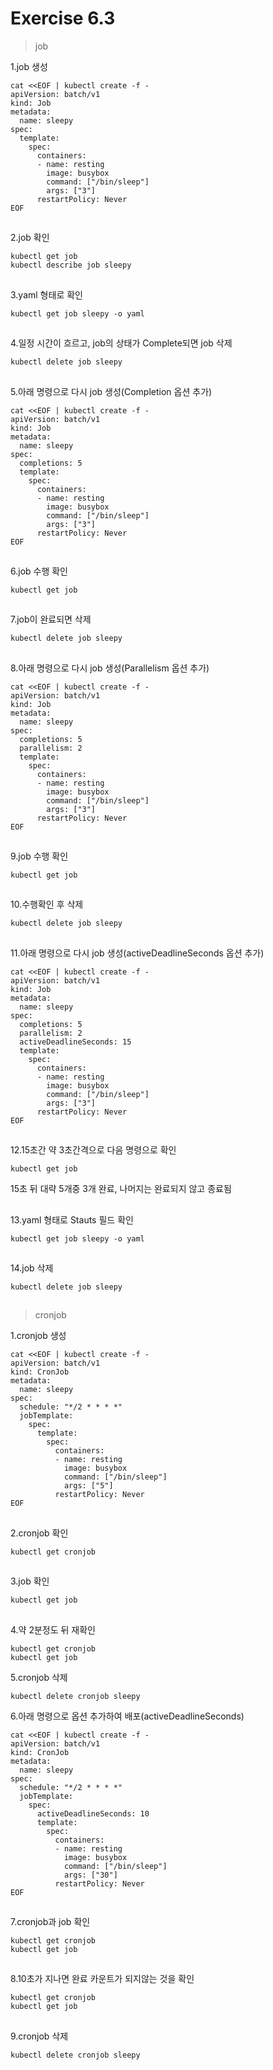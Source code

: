 # Exercise 6.3


>job

1.job 생성
```
cat <<EOF | kubectl create -f -
apiVersion: batch/v1
kind: Job
metadata:
  name: sleepy
spec:
  template:
    spec:
      containers:
      - name: resting
        image: busybox
        command: ["/bin/sleep"]
        args: ["3"]
      restartPolicy: Never
EOF
```

##

2.job 확인
```
kubectl get job
kubectl describe job sleepy
```

##

3.yaml 형태로 확인
```
kubectl get job sleepy -o yaml
```

##

4.일정 시간이 흐르고, job의 상태가 Complete되면 job 삭제
```
kubectl delete job sleepy
```

##

5.아래 명령으로 다시 job 생성(Completion 옵션 추가)
```
cat <<EOF | kubectl create -f -
apiVersion: batch/v1
kind: Job
metadata:
  name: sleepy
spec:
  completions: 5
  template:
    spec:
      containers:
      - name: resting
        image: busybox
        command: ["/bin/sleep"]
        args: ["3"]
      restartPolicy: Never
EOF
```

##

6.job 수행 확인
```
kubectl get job
```

##

7.job이 완료되면 삭제
```
kubectl delete job sleepy
```

##

8.아래 명령으로 다시 job 생성(Parallelism 옵션 추가)
```
cat <<EOF | kubectl create -f -
apiVersion: batch/v1
kind: Job
metadata:
  name: sleepy
spec:
  completions: 5
  parallelism: 2
  template:
    spec:
      containers:
      - name: resting
        image: busybox
        command: ["/bin/sleep"]
        args: ["3"]
      restartPolicy: Never
EOF
```

##

9.job 수행 확인
```
kubectl get job
```

##

10.수행확인 후 삭제
```
kubectl delete job sleepy
```

##

11.아래 명령으로 다시 job 생성(activeDeadlineSeconds 옵션 추가)
```
cat <<EOF | kubectl create -f -
apiVersion: batch/v1
kind: Job
metadata:
  name: sleepy
spec:
  completions: 5
  parallelism: 2
  activeDeadlineSeconds: 15
  template:
    spec:
      containers:
      - name: resting
        image: busybox
        command: ["/bin/sleep"]
        args: ["3"]
      restartPolicy: Never
EOF
```

##

12.15초간 약 3초간격으로 다음 명령으로 확인
```
kubectl get job
```
15초 뒤 대략 5개중 3개 완료, 나머지는 완료되지 않고 종료됨

##

13.yaml 형태로 Stauts 필드 확인
```
kubectl get job sleepy -o yaml
```

##

14.job 삭제
```
kubectl delete job sleepy
```

##

>cronjob

1.cronjob 생성
```
cat <<EOF | kubectl create -f -
apiVersion: batch/v1
kind: CronJob
metadata:
  name: sleepy
spec:
  schedule: "*/2 * * * *"
  jobTemplate:
    spec:
      template:
        spec:
          containers:
          - name: resting
            image: busybox
            command: ["/bin/sleep"]
            args: ["5"]
          restartPolicy: Never
EOF
```
##

2.cronjob 확인
```
kubectl get cronjob
```

##

3.job 확인
```
kubectl get job
```

##

4.약 2분정도 뒤 재확인
```
kubectl get cronjob
kubectl get job
```

5.cronjob 삭제
```
kubectl delete cronjob sleepy
```

6.아래 명령으로 옵션 추가하여 배포(activeDeadlineSeconds)
```
cat <<EOF | kubectl create -f -
apiVersion: batch/v1
kind: CronJob
metadata:
  name: sleepy
spec:
  schedule: "*/2 * * * *"
  jobTemplate:
    spec:
      activeDeadlineSeconds: 10  
      template:
        spec:
          containers:
          - name: resting
            image: busybox
            command: ["/bin/sleep"]
            args: ["30"]
          restartPolicy: Never
EOF
```

##

7.cronjob과 job 확인
```
kubectl get cronjob
kubectl get job
```

##

8.10초가 지나면 완료 카운트가 되지않는 것을 확인
```
kubectl get cronjob
kubectl get job
```

##

9.cronjob 삭제
```
kubectl delete cronjob sleepy
```
